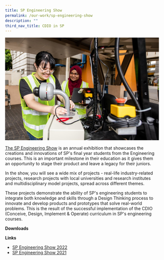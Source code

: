 ```yaml
---
title: SP Engineering Show
permalink: /our-work/sp-engineering-show
description: ""
third_nav_title: CDIO in SP
---
```

![](/images/engineering-show.jpg)

[The SP Engineering Show](https://www.sp.edu.sg/cls/sp-engineering-show) is an annual exhibition that showcases the creations and innovations of SP's final year students from the Engineering courses. This is an important milestone in their education as it gives them an opportunity to stage their product and leave a legacy for their juniors.

In the show, you will see a wide mix of projects - real-life industry-related projects, research projects with local universities and research institutes and multidisciplinary model projects, spread across different themes.

These projects demonstrate the ability of SP's engineering students to integrate both knowledge and skills through a Design Thinking process to innovate and develop products and prototypes that solve real-world problems. This is the result of the successful implementation of the CDIO (Conceive, Design, Implement & Operate) curriculum in SP's engineering courses.

**Downloads**




**Links**

*  [SP Engineering Show 2022](https://www.sp.edu.sg/cls/sp-engineering-show)
*  [SP Engineering Show 2021](https://industry.sp.edu.sg/department-tiearchive/sp-engineering-show-2021/)